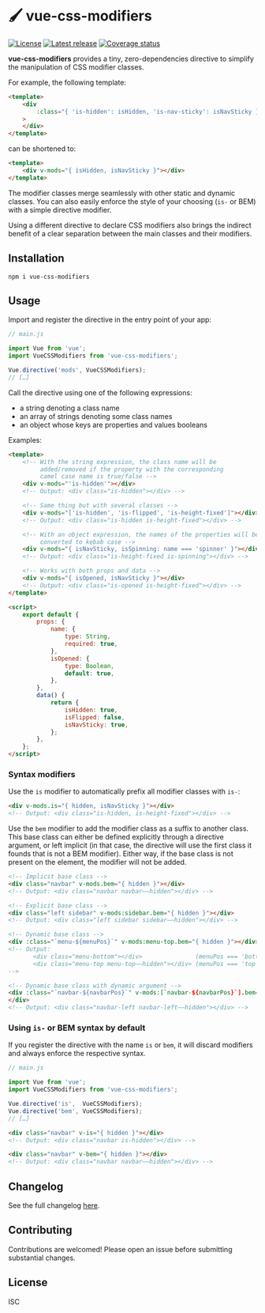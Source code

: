 # 🖌️ vue-css-modifiers

[![License](https://shields.io/github/license/cheap-glitch/vue-css-modifiers)](LICENSE)
[![Latest release](https://shields.io/github/v/release/cheap-glitch/vue-css-modifiers?sort=semver&label=latest%20release&color=green)](https://github.com/cheap-glitch/vue-css-modifiers/releases/latest)
[![Coverage status](https://shields.io/coveralls/github/cheap-glitch/vue-css-modifiers)](https://coveralls.io/github/cheap-glitch/vue-css-modifiers)

**vue-css-modifiers** provides  a tiny, zero-dependencies directive  to simplify
the manipulation of CSS modifier classes.

For example, the following template:

```html
<template>
	<div
		:class="{ 'is-hidden': isHidden, 'is-nav-sticky': isNavSticky }"
	>
	</div>
</template>
```

can be shortened to:

```html
<template>
	<div v-mods="{ isHidden, isNavSticky }"></div>
</template>
```

The modifier classes merge seamlessly with other static and dynamic classes. You
can also easily enforce the style of  your choosing (`is-` or BEM) with a simple
directive modifier.

Using a  different directive to declare  CSS modifiers also brings  the indirect
benefit of a clear separation between the main classes and their modifiers.

## Installation

```
npm i vue-css-modifiers
```

## Usage

Import and register the directive in the entry point of your app:

```javascript
// main.js

import Vue from 'vue';
import VueCSSModifiers from 'vue-css-modifiers';

Vue.directive('mods', VueCSSModifiers);
// […]
```

Call the directive using one of the following expressions:
 * a string denoting a class name
 * an array of strings denoting some class names
 * an object whose keys are properties and values booleans

Examples:

```html
<template>
	<!-- With the string expression, the class name will be
	     added/removed if the property with the corresponding
	     camel case name is true/false -->
	<div v-mods="'is-hidden'"></div>
	<!-- Output: <div class="is-hidden"></div> -->

	<!-- Same thing but with several classes -->
	<div v-mods="['is-hidden', 'is-flipped', 'is-height-fixed']"></div>
	<!-- Output: <div class="is-hidden is-height-fixed"></div> -->

	<!-- With an object expression, the names of the properties will be
	     converted to kebab case -->
	<div v-mods="{ isNavSticky, isSpinning: name === 'spinner' }"></div>
	<!-- Output: <div class="is-height-fixed is-spinning"></div> -->

	<!-- Works with both props and data -->
	<div v-mods="{ isOpened, isNavSticky }"></div>
	<!-- Output: <div class="is-opened is-height-fixed"></div> -->
</template>

<script>
	export default {
		props: {
			name: {
				type: String,
				required: true,
			},
			isOpened: {
				type: Boolean,
				default: true,
			},
		},
		data() {
			return {
				isHidden: true,
				isFlipped: false,
				isNavSticky: true,
			};
		},
	};
</script>
```

### Syntax modifiers

Use the `is` modifier to automatically prefix all modifier classes with `is-`:

```html
<div v-mods.is="{ hidden, isNavSticky }"></div>
<!-- Output: <div class="is-hidden, is-height-fixed"></div> -->
```

Use the `bem` modifier  to add the modifier class as a  suffix to another class.
This base class can either be  defined explicitly  through a directive argument,
or left implicit (in that case, the directive will use the first class it founds
that is not a BEM modifier). Either way, if the base class is not present on the
element, the modifier will not be added.

```html
<!-- Implicit base class -->
<div class="navbar" v-mods.bem="{ hidden }"></div>
<!-- Output: <div class="navbar navbar––hidden"></div> -->

<!-- Explicit base class -->
<div class="left sidebar" v-mods:sidebar.bem="{ hidden }"></div>
<!-- Output: <div class="left sidebar sidebar––hidden"></div> -->

<!-- Dynamic base class -->
<div :class="`menu-${menuPos}`" v-mods:menu-top.bem="{ hidden }"></div>
<!-- Output:
       <div class="menu-bottom"></div>               (menuPos === 'bottom')
       <div class="menu-top menu-top––hidden"></div> (menuPos === 'top')
-->

<!-- Dynamic base class with dynamic argument -->
<div :class="`navbar-${navbarPos}`" v-mods:[`navbar-${navbarPos}`].bem="{ hidden }">
</div>
<!-- Output: <div class="navbar-left navbar-left––hidden"></div> -->
```

### Using `is-` or BEM syntax by default

If you  register the  directive with  the name  `is` or  `bem`, it  will discard
modifiers and always enforce the respective syntax.

```javascript
// main.js

import Vue from 'vue';
import VueCSSModifiers from 'vue-css-modifiers';

Vue.directive('is',  VueCSSModifiers);
Vue.directive('bem', VueCSSModifiers);
// […]
```

```html
<div class="navbar" v-is="{ hidden }"></div>
<!-- Output: <div class="navbar is-hidden"></div> -->

<div class="navbar" v-bem="{ hidden }"></div>
<!-- Output: <div class="navbar navbar––hidden"></div> -->
```

## Changelog

See the full changelog [here](https://github.com/cheap-glitch/vue-css-modifiers/releases).

## Contributing

Contributions are welcomed! Please open an issue before submitting substantial changes.

## License

ISC

